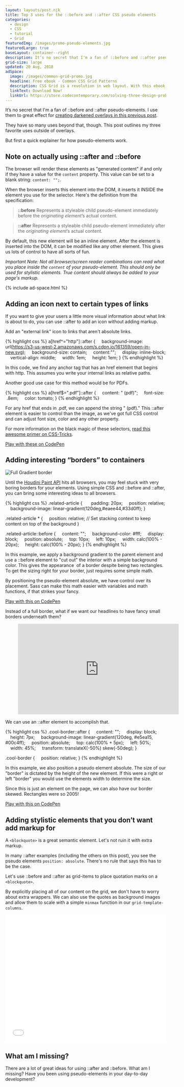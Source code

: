 ```yaml
---
layout: layouts/post.njk
title: Top 3 uses for the ::before and ::after CSS pseudo elements
categories:
  - design
  - CSS
  - tutorial
  - Grid
featuredImg: /images/promo-pseudo-elements.jpg
featuredLarge: true
baseLayout: container--right
description: It’s no secret that I'm a fan of ::before and ::after pseudo-elements. I use them to great effect for creating darkened overlays in this previous post. They have so many uses beyond that, though. Here are my top 3 uses for them in my every-day development process.
grid-size: large
updated: 20 Aug, 2018
adSpace: 
  image: /images/common-grid-promo.jpg
  headline: Free ebook - Common CSS Grid Patterns
  description: CSS Grid is a revolution in web layout. With this ebook, I cover 3 design patterns that Grid solves easier, better and more creatively to help push our designs in better directions.
  linkText: Download Now!
  linkUrl: https://store.codecontemporary.com/solving-three-design-problems-with-css-grid/buy
---
```


It’s no secret that I'm a fan of ::before and ::after pseudo-elements. I use them to great effect for [creating darkened overlays in this previous post](/blog/2018/04/30/how-to-css-after-elements-for-background-overlays/).

They have so many uses beyond that, though. This post outlines my three favorite uses outside of overlays.

But first a quick explainer for how pseudo-elements work.

## Note on actually using ::after and ::before

The browser will render these elements as "generated content" if and only if they have a value for the `content` property. This value can be set to a blank string: `content: "";`.

When the browser inserts this element into the DOM, it inserts it INSIDE the element you use for the selector. Here's the definition from the specification:

> **::before** Represents a styleable child pseudo-element immediately before the _originating element_’s actual content.

> **::after** Represents a styleable child pseudo-element immediately after the _originating element_’s actual content.

By default, this new element will be an inline element. After the element is inserted into the DOM, it can be modified like any other element. This gives us lots of control to have all sorts of fun.

_Important Note: Not all browser/screen reader combinations can read what you place inside the `content` of your pseudo-element. This should only be used for stylistic elements. True content should always be added to your page's markup._

{% include ad-space.html %}

## Adding an icon next to certain types of links

If you want to give your users a little more visual information about what link is about to do, you can use ::after to add an icon without adding markup.

Add an "external link" icon to links that aren't absolute links.

{% highlight css %}
a[href^="http"]::after {
    background-image: url(https://s3-us-west-2.amazonaws.com/s.cdpn.io/161359/open-in-new.svg);
    background-size: contain;
    content:"";
    display: inline-block;
    vertical-align: middle;
    width: 1em;
    height: 1em;
}
{% endhighlight %}

In this code, we find any anchor tag that has an href element that begins with http. This assumes you write your internal links as relative paths.

Another good use case for this method would be for PDFs.

{% highlight css %}
a[href$=".pdf"]::after {
    content: " (pdf)";
    font-size:  .8em;
    color: tomato;
}
{% endhighlight %}

For any href that ends in .pdf, we can append the string " (pdf)." This ::after element is easier to control than the image, as we've got full CSS control and can adjust font size, color and any other property.

For more information on the black magic of these selectors, [read this awesome primer on CSS-Tricks](https://css-tricks.com/attribute-selectors/).

[Play with these on CodePen](https://codepen.io/brob/pen/zLJRjQ?editors=1100)



## Adding interesting “borders” to containers

![Full Gradient border](/images/pseudo-element-full-border.png)

Until the [Houdini Paint API](https://developers.google.com/web/updates/2018/01/paintapi) hits all browsers, you may feel stuck with very boring borders for your elements. Using simple CSS and ::before and ::after, you can bring some interesting ideas to all browsers.

{% highlight css %}
.related-article {  
    padding: 20px;
    position: relative;
    background-image: linear-gradient(120deg,#eaee44,#33d0ff);
}

.related-article * {
    position: relative; // Set stacking context to keep content on top of the background
}

.related-article::before {
    content: "";
    background-color: #fff;
    display: block;
    position: absolute;
    top: 10px;
    left: 10px;
    width: calc(100% - 20px);
    height: calc(100% - 20px);
}
{% endhighlight %}

In this example, we apply a background gradient to the parent element and use a ::before element to "cut out" the interior with a simple background color. This gives the appearance  of a border despite being two rectangles. To get the sizing right for your border, just requires some simple math.

By positioning the pseudo-element absolute, we have control over its placement. Sass can make this math easier with variables and math functions, if that strikes your fancy.

[Play with this on CodePen](https://codepen.io/brob/pen/JBmKqN?editors=1100)


Instead of a full border, what if we want our headlines to have fancy small borders underneath them?

<figure style="position: relative;
    width: 100%;
    height: 0;
    padding-bottom: 56.25%; margin-bottom: 1rem;">
      <iframe width="560" height="315" style="
          position: absolute;
          top: 0;
          left: 0;
          width: 100%;
          height: 100%;" src="https://www.youtube.com/embed/_Vtvc0JIgQ8" frameborder="0" allow="autoplay; encrypted-media" allowfullscreen></iframe>
</figure>

We can use an ::after element to accomplish that.

{% highlight css %}
.cool-border::after {
    content: "";
    display: block;
    height: 7px;
    background-image: linear-gradient(120deg, #e5ea15, #00c4ff);
    position: absolute;
    top: calc(100% + 5px);
    left: 50%;
    width: 45%;
    transform: translateX(-50%) skew(-50deg);
}

.cool-border {
    position: relative;
}
{% endhighlight %}


In this example, we also position a pseudo element absolute. The size of our "border" is dictated by the height of the new element. If this were a right or left "border" you would use the elements width to determine the size.

Since this is just an element on the page, we can also have our border skewed. Rectangles were so 2005!

[Play with this on CodePen](https://codepen.io/brob/pen/jpawRd?editors=1100)


## Adding stylistic elements that you don’t want add markup for

A `<blockquote>` is a great semantic element. Let's not ruin it with extra markup.

In many ::after examples (including the others on this post), you see the pseudo elements `position: absolute`. There's no rule that says this has to be the case.

Let's use ::before and ::after as grid-items to place quotation marks on a `<blockquote>`.

By explicitly placing all of our content on the grid, we don't have to worry about extra wrappers. We can also use the quotes as background images and allow them to scale with a simple `minmax` function in our `grid-template-columns`.

<iframe height='400'  scrolling='no' title='Blockquote quotations with ::before and ::after elements' src='//codepen.io/brob/embed/QBZKVE/?height=413&theme-id=26704&default-tab=css,result&embed-version=2' frameborder='no' allowtransparency='true' allowfullscreen='true' style='width: 100%; grid-column: 2 / 7;'>See the Pen <a href='https://codepen.io/brob/pen/QBZKVE/'>Blockquote quotations with ::before and ::after elements</a> by Bryan Robinson (<a href='https://codepen.io/brob'>@brob</a>) on <a href='https://codepen.io'>CodePen</a>.
</iframe>

## What am I missing?

There are a lot of great ideas for using ::after and ::before. What am I missing? Have you been using pseudo-elements in your day-to-day development?
